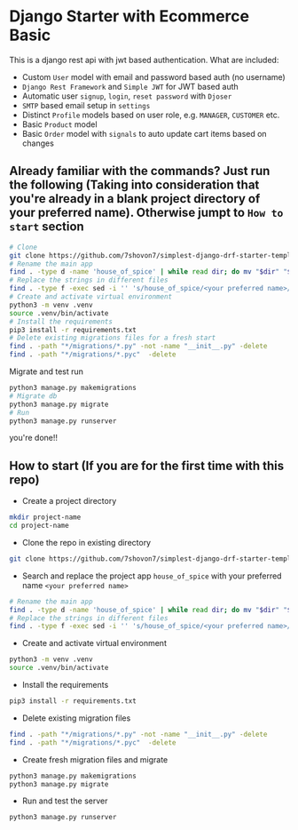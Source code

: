 # Django Starter with Ecommerce Basic

This is a django rest api with jwt based authentication. What are included:

- Custom `User` model with email and password based auth (no username)
- `Django Rest Framework` and `Simple JWT` for JWT based auth
- Automatic user `signup`, `login`, `reset password` with `Djoser`
- `SMTP` based email setup in `settings`
- Distinct `Profile` models based on user role, e.g. `MANAGER`, `CUSTOMER` etc.
- Basic `Product` model
- Basic `Order` model with `signals` to auto update cart items based on changes

## Already familiar with the commands? Just run the following (Taking into consideration that you're already in a blank project directory of your preferred name). Otherwise jumpt to `How to start` section

```bash
# Clone
git clone https://github.com/7shovon7/simplest-django-drf-starter-template .
# Rename the main app
find . -type d -name 'house_of_spice' | while read dir; do mv "$dir" "$(dirname "$dir")/<your preferred name>"; done
# Replace the strings in different files
find . -type f -exec sed -i '' 's/house_of_spice/<your preferred name>/g' {} +
# Create and activate virtual environment
python3 -m venv .venv
source .venv/bin/activate
# Install the requirements
pip3 install -r requirements.txt
# Delete existing migrations files for a fresh start
find . -path "*/migrations/*.py" -not -name "__init__.py" -delete
find . -path "*/migrations/*.pyc"  -delete
```

Migrate and test run

```bash
python3 manage.py makemigrations
# Migrate db
python3 manage.py migrate
# Run
python3 manage.py runserver
```

you're done!!

## How to start (If you are for the first time with this repo)

- Create a project directory

```bash
mkdir project-name
cd project-name
```

- Clone the repo in existing directory

```bash
git clone https://github.com/7shovon7/simplest-django-drf-starter-template .
```

- Search and replace the project app `house_of_spice` with your preferred name `<your preferred name>`

```bash
# Rename the main app
find . -type d -name 'house_of_spice' | while read dir; do mv "$dir" "$(dirname "$dir")/<your preferred name>"; done
# Replace the strings in different files
find . -type f -exec sed -i '' 's/house_of_spice/<your preferred name>/g' {} +
```

- Create and activate virtual environment

```bash
python3 -m venv .venv
source .venv/bin/activate
```

- Install the requirements

```bash
pip3 install -r requirements.txt
```

- Delete existing migration files

```bash
find . -path "*/migrations/*.py" -not -name "__init__.py" -delete
find . -path "*/migrations/*.pyc"  -delete
```

- Create fresh migration files and migrate

```bash
python3 manage.py makemigrations
python3 manage.py migrate
```

- Run and test the server

```bash
python3 manage.py runserver
```
